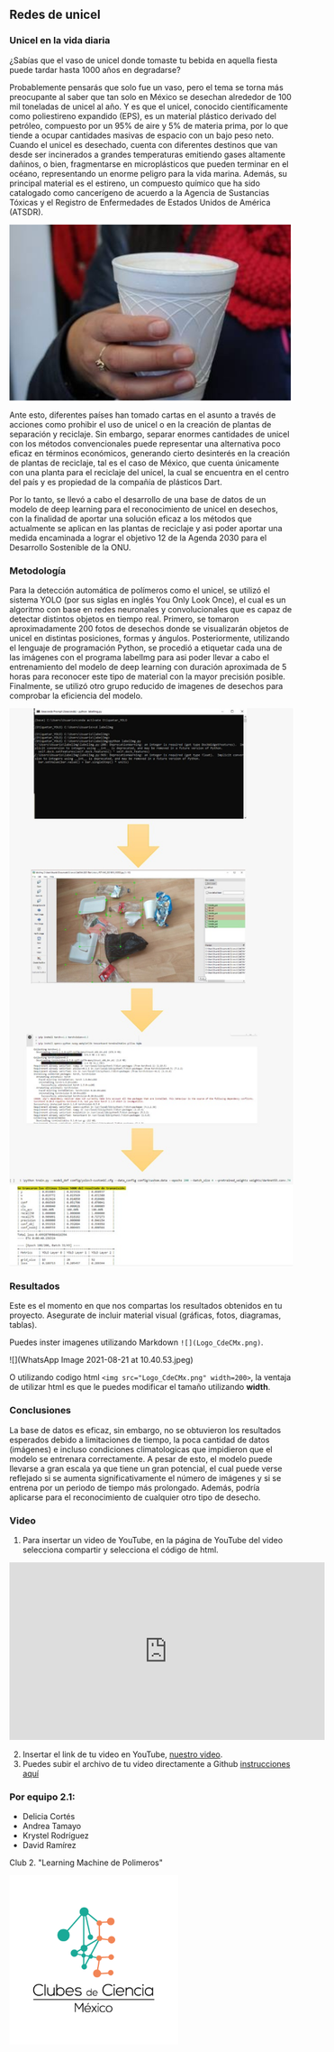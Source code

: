 ## Redes de unicel





### Unicel en la vida diaria

¿Sabías que el vaso de unicel donde tomaste tu bebida en aquella fiesta puede tardar hasta 1000 años en degradarse?

Probablemente pensarás que solo fue un vaso, pero el tema se torna más preocupante al saber que tan solo en México se desechan alrededor de 100 mil toneladas de unicel al año. 
Y es que el unicel, conocido científicamente como poliestireno expandido (EPS), es un material plástico derivado del petróleo, compuesto por un 95% de aire y 5% de materia prima, por lo que  tiende a ocupar cantidades masivas de espacio con un bajo peso neto.
Cuando el unicel es desechado, cuenta con diferentes destinos que van desde ser incinerados a grandes temperaturas emitiendo gases altamente dañinos, o bien, fragmentarse en microplásticos que pueden terminar en el océano, representando un enorme peligro para la vida marina. Además, su principal material es el estireno, un compuesto químico que ha sido catalogado como cancerígeno de acuerdo a la Agencia de Sustancias Tóxicas y el Registro de Enfermedades de Estados Unidos de América (ATSDR).


   <img src="Vaso.jpeg" width=500>

Ante esto, diferentes países han tomado cartas en el asunto a través de acciones como prohibir el uso de unicel o en la creación de plantas de separación y reciclaje. Sin embargo, separar enormes cantidades de unicel con los métodos convencionales puede representar una alternativa poco eficaz en términos económicos, generando cierto desinterés en la creación de plantas de reciclaje, tal es el caso de México, que cuenta únicamente con una planta para el reciclaje del unicel, la cual se encuentra en el centro del país y es propiedad de la compañía de plásticos Dart.

Por lo tanto, se llevó a cabo el desarrollo de una base de datos de un modelo de deep learning para el reconocimiento de unicel en desechos, con la finalidad de aportar una solución eficaz a los métodos que actualmente se aplican en las plantas de reciclaje y asi poder aportar una medida encaminada a lograr el objetivo 12 de la Agenda 2030 para el Desarrollo Sostenible de la ONU.


### Metodología

Para la detección automática de polímeros como el unicel, se utilizó el sistema YOLO (por sus siglas en inglés You Only Look Once), el cual es un algoritmo con base en redes neuronales y convolucionales que es capaz de detectar distintos objetos en tiempo real. 
Primero, se tomaron aproximadamente 200 fotos de desechos donde se visualizarán objetos de unicel en distintas posiciones, formas y ángulos. Posteriormente, utilizando el lenguaje de programación Python, se procedió a etiquetar cada una de las imágenes con el programa labelImg para asi poder llevar a cabo el entrenamiento del modelo de deep learning con duración aproximada de 5 horas para reconocer este tipo de material con la mayor precisión posible.
Finalmente, se utilizó otro grupo reducido de imagenes de desechos para comprobar la eficiencia del modelo.

<img src="Diagrama.jpeg" width=700>


### Resultados

Este es el momento en que nos compartas los resultados obtenidos en tu proyecto. Asegurate de incluir material visual (gráficas, fotos, diagramas, tablas). 

Puedes inster imagenes utilizando Markdown `![](Logo_CdeCMx.png)`.

![](WhatsApp Image 2021-08-21 at 10.40.53.jpeg)

O utilizando codigo html `<img src="Logo_CdeCMx.png" width=200>`, la ventaja de utilizar html es que le puedes modificar el tamaño utilizando **width**.



### Conclusiones

La base de datos es eficaz, sin embargo, no se obtuvieron los resultados esperados debido a limitaciones de tiempo, la poca cantidad de datos (imágenes) e incluso condiciones climatologicas que impidieron que el modelo se entrenara correctamente. A pesar de esto, el modelo puede llevarse a gran escala ya que tiene un gran potencial, el cual puede verse reflejado si se aumenta significativamente el número de imágenes y si se entrena por un periodo de tiempo más prolongado. Además, podría aplicarse para el reconocimiento de cualquier otro tipo de desecho.



### Video
 1. Para insertar un video de YouTube, en la página de YouTube del video selecciona compartir y selecciona el código de html.
 <iframe width="560" height="315" src="https://www.youtube.com/embed/PLj1-CMNERM" title="YouTube video player" frameborder="0" allow="accelerometer; autoplay; clipboard-write; encrypted-media; gyroscope; picture-in-picture" allowfullscreen></iframe>
 
 2. Insertar el link de tu video en YouTube, [nuestro video](https://youtu.be/rmXvlBPq24Q).
 4. Puedes subir el archivo de tu video directamente a Github [instrucciones aquí](https://stackoverflow.com/questions/4279611/how-to-embed-a-video-into-github-readme-md)
 
### Por equipo 2.1:

* Delicia Cortés
* Andrea Tamayo
* Krystel Rodríguez
* David Ramírez

Club 2. "Learning Machine de Polimeros"

<img src="Logo_CdeCMx.png" width=300>
